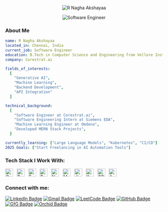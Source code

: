 <p align="center">
  <img src="https://readme-typing-svg.herokuapp.com?font=Merriweather&size=48&duration=2500&pause=99999&color=7AE2CF&center=true&vCenter=true&width=1000&height=50&lines=R+Nagha+Akshayaa" alt="R Nagha Akshayaa" />
</p>


<p align="center">
  <img src="https://readme-typing-svg.herokuapp.com?font=Jetbrains+Mono&size=22&duration=2500&pause=250&color=077A7D&center=true&vCenter=true&width=1000&height=50&lines=Backend+Engineer;Building+Scalable+Systems;Innovating+with+AI-Powered+Automation" alt="Software Engineer" />
</p>

### About Me
```yaml
name: R Nagha Akshayaa
located_in: Chennai, India
current_job: Software Engineer
education: B.Tech in Computer Science and Engineering from Vellore Institute of Technology (GPA: 9.24/10)
company: Corestrat.ai

fields_of_interests:
  [
    "Generative AI",
    "Machine Learning",
    "Backend Development",
    "API Integration"
  ]

technical_background:
  [
    "Software Engineer at Corestrat.ai",
    "Software Engineering Intern at Siemens EDA",
    "Machine Learning Engineer at Omdena",
    "Developed MERN Stack Projects",
  ]

currently_learning: ["Large Language Models", "Kubernetes", "CI/CD"]
2025 Goals: ["Start Freelancing in AI Automation Tools"]
```

### Tech Stack I Work With:
[<img src="https://img.shields.io/badge/Golang-000000?logo=go&logoColor=00ADD8" alt="Go logo" title="Golang" height="25" />](#)
&nbsp;
[<img src="https://img.shields.io/badge/Python-000000?logo=python&logoColor=3776AB" alt="Python logo" title="Python" height="25" />](#)
&nbsp;
[<img src="https://img.shields.io/badge/FastAPI-000000?logo=fastapi&logoColor=009688" alt="FastAPI logo" title="FastAPI" height="25" />](#)
&nbsp;
[<img src="https://img.shields.io/badge/ReactJS-000000?logo=react&logoColor=61DAFB" alt="ReactJS logo" title="ReactJS" height="25" />](#)
&nbsp;
[<img src="https://img.shields.io/badge/Node.js-000000?logo=node.js&logoColor=339933" alt="Node.js logo" title="Node.js" height="25" />](#)
&nbsp;
[<img src="https://img.shields.io/badge/MongoDB-000000?logo=mongodb&logoColor=47A248" alt="MongoDB logo" title="MongoDB" height="25" />](#)
&nbsp;
[<img src="https://img.shields.io/badge/Jira-000000?logo=jira&logoColor=0052CC" alt="Jira logo" title="Jira" height="25" />](#)
&nbsp;
[<img src="https://img.shields.io/badge/Kafka-000000?logo=apache-kafka&logoColor=white" alt="Kafka logo" title="Kafka" height="25" />](#)
&nbsp;
[<img src="https://img.shields.io/badge/GPT-000000?logo=openai&logoColor=F0F0F0" alt="GPT logo" title="GPT" height="25" />](#)
&nbsp;
[<img src="https://img.shields.io/badge/Microsoft%20Azure-000000?logo=microsoftazure&logoColor=white" alt="Azure logo" title="Azure" height="25" />](#)





### Connect with me:
[![LinkedIn Badge](https://img.shields.io/badge/-LinkedIn-0A66C2?style=flat&logo=linkedin&logoColor=white"&link=https://www.linkedin.com/in/nagha-akshayaa/)](https://www.linkedin.com/in/nagha-akshayaa/)
[![Gmail Badge](https://img.shields.io/badge/-naghaakshayaa@gmail.com-c14438?style=flat-square&logo=Gmail&logoColor=white&link=mailto:naghaakshayaa@gmail.com)](mailto:naghaakshayaa@gmail.com)
[![LeetCode Badge](https://img.shields.io/badge/-LeetCode-FFA116?style=flat-square&logo=LeetCode&logoColor=white&link=https://leetcode.com/u/R_NAGHA_AKSHAYAA/)](https://leetcode.com/u/R_NAGHA_AKSHAYAA/)
[![GitHub Badge](https://img.shields.io/badge/-NAGHA--AKSHAYAA-black?style=flat-square&logo=github&logoColor=white&link=https://github.com/NAGHA-AKSHAYAA)](https://github.com/NAGHA-AKSHAYAA)
[![GfG Badge](https://img.shields.io/badge/-GeeksforGeeks-2F8D46?style=flat-square&logo=GeeksforGeeks&logoColor=white&link=https://www.geeksforgeeks.org/user/naghaakshayaa/)](https://www.geeksforgeeks.org/user/naghaakshayaa/)
[![Orchid Badge](https://img.shields.io/badge/-ORCID-A6CE39?style=flat&logo=orcid&logoColor=white)](https://example.com)





